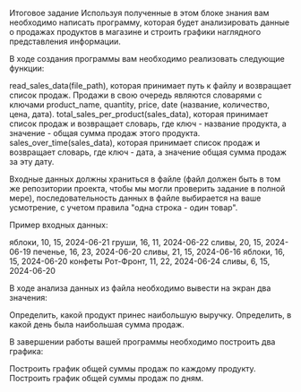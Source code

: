 Итоговое задание
Используя полученные в этом блоке знания вам необходимо написать программу, которая будет анализировать данные о продажах продуктов в магазине и строить графики наглядного представления информации.

В ходе создания программы вам необходимо реализовать следующие функции:

read_sales_data(file_path), которая принимает путь к файлу и возвращает список продаж. Продажи в свою очередь являются словарями с ключами product_name, quantity, price, date (название, количество, цена, дата).
total_sales_per_product(sales_data), которая принимает список продаж и возвращает словарь, где ключ - название продукта, а значение - общая сумма продаж этого продукта.
sales_over_time(sales_data), которая принимает список продаж и возвращает словарь, где ключ - дата, а значение общая сумма продаж за эту дату.
 

Входные данных должны храниться в файле (файл должен быть в том же репозитории проекта, чтобы мы могли проверить задание в полной мере), последовательность данных в файле выбирается на ваше усмотрение, с учетом правила "одна строка - один товар".

Пример входных данных:

яблоки, 10, 15, 2024-06-21
груши, 16, 11, 2024-06-22
сливы, 20, 15, 2024-06-19
печенье, 16, 23, 2024-06-20
сливы, 21, 15, 2024-06-16
яблоки, 16, 15, 2024-06-20
конфеты Рот-Фронт, 11, 22, 2024-06-24
сливы, 6, 15, 2024-06-20
 

В ходе анализа данных из файла необходимо вывести на экран два значения:

Определить, какой продукт принес наибольшую выручку.
Определить, в какой день была наибольшая сумма продаж.
 

В завершении работы вашей программы необходимо построить два графика:

Построить график общей суммы продаж по каждому продукту.
Построить график общей суммы продаж по дням.
